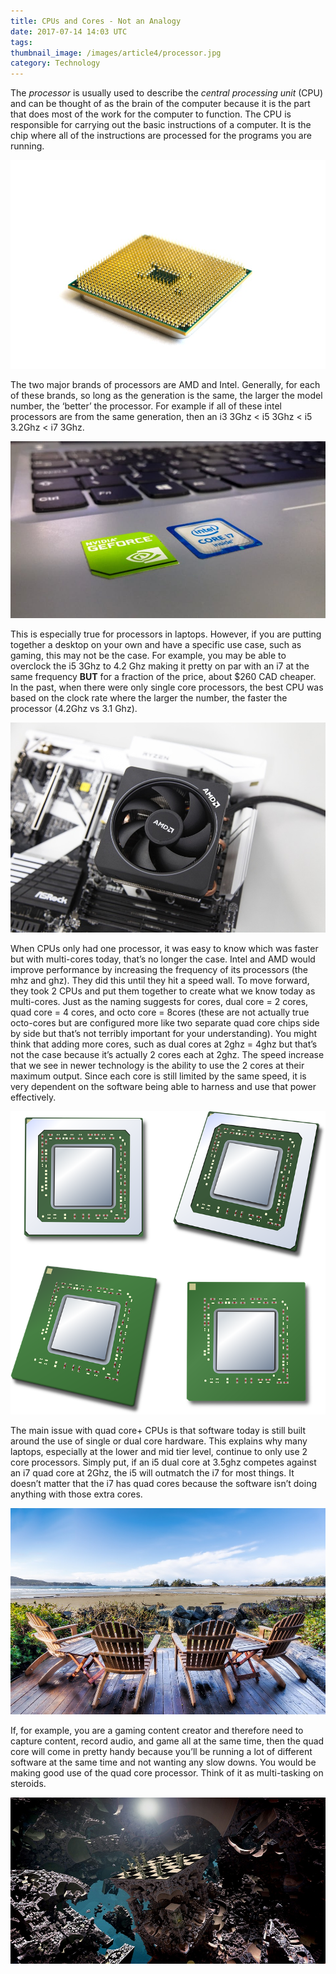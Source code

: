 ```yaml
---
title: CPUs and Cores - Not an Analogy
date: 2017-07-14 14:03 UTC
tags:
thumbnail_image: /images/article4/processor.jpg
category: Technology
---
```


The _processor_ is usually used to describe the _central processing unit_ (CPU) and can be thought of as the brain of the computer because it is the part that does most of the work for the computer to function. The CPU is responsible for carrying out the basic instructions of a computer. It is the chip where all of the instructions are processed for the programs you are running.

![central processing unit](/images/article4/cpu.jpg)

The two major brands of processors are AMD and Intel. Generally, for each of these brands, so long as the generation is the same, the larger the model number, the ‘better’ the processor. For example if all of these intel processors are from the same generation, then an i3 3Ghz < i5 3Ghz < i5 3.2Ghz < i7 3Ghz.

![intel-CPU](/images/article4/intel.jpeg)

This is especially true for processors in laptops. However, if you are putting together a desktop on your own and have a specific use case, such as gaming, this may not be the case. For example, you may be able to overclock the i5 3Ghz to 4.2 Ghz making it pretty on par with an i7 at the same frequency **BUT** for a fraction of the price, about $260 CAD cheaper.
In the past, when there were only single core processors, the best CPU was based on the clock rate where the larger the number, the faster the processor (4.2Ghz vs 3.1 Ghz).

![amd-CPU](/images/article4/amd.jpg)

When CPUs only had one processor, it was easy to know which was faster but with multi-cores today, that’s no longer the case. Intel and AMD would improve performance by increasing the frequency of its processors (the mhz and ghz). They did this until they hit a speed wall. To move forward, they took 2 CPUs and put them together to create what we know today as multi-cores. Just as the naming suggests for cores, dual core = 2 cores, quad core = 4 cores, and octo core = 8cores (these are not actually true octo-cores but are configured more like two separate quad core chips side by side but that’s not terribly important for your understanding).
You might think that adding more cores, such as dual cores at 2ghz = 4ghz but that’s not the case because it’s actually 2 cores each at 2ghz. The speed increase that we see in newer technology is the ability to use the 2 cores at their maximum output. Since each core is still limited by the same speed, it is very dependent on the software being able to harness and use that power effectively.

![amd-CPU](/images/article4/multicore.png)

The main issue with quad core+ CPUs is that software today is still built around the use of single or dual core hardware. This explains why many laptops, especially at the lower and mid tier level, continue to only use 2 core processors. Simply put, if an i5 dual core at 3.5ghz competes against an i7 quad core at 2Ghz, the i5 will outmatch the i7 for most things. It doesn’t matter that the i7 has quad cores because the software isn’t doing anything with those extra cores.

![idle empty chair on deck](/images/article4/idle.jpg)

If, for example, you are a gaming content creator and therefore need to capture content, record audio, and game all at the same time, then the quad core will come in pretty handy because you’ll be running a lot of different software at the same time and not wanting any slow downs. You would be making good use of the quad core processor. Think of it as multi-tasking on steroids.

![gamer](/images/article4/gamer.jpg)
